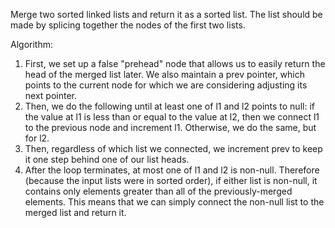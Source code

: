 Merge two sorted linked lists and return it as a sorted list. The list should be made by splicing together the nodes of the first two lists.

Algorithm:
1. First, we set up a false "prehead" node that allows us to easily return the head of the merged list later. We also maintain a prev pointer, which points to the current node for which we are considering adjusting its next pointer.
2. Then, we do the following until at least one of l1 and l2 points to null: if the value at l1 is less than or equal to the value at l2, then we connect l1 to the previous node and increment l1. Otherwise, we do the same, but for l2.
3. Then, regardless of which list we connected, we increment prev to keep it one step behind one of our list heads.
4. After the loop terminates, at most one of l1 and l2 is non-null. Therefore (because the input lists were in sorted order), if either list is non-null, it contains only elements greater than all of the previously-merged elements. This means that we can simply connect the non-null list to the merged list and return it.

